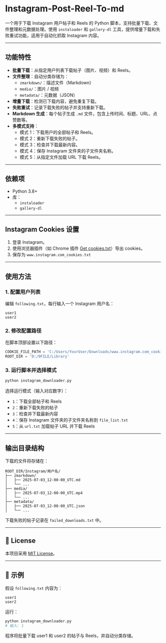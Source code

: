 # Instagram-Post-Reel-To-md

一个用于下载 Instagram 用户帖子和 Reels 的 Python 脚本，支持批量下载、文件整理和元数据处理。使用 `instaloader` 和 `gallery-dl` 工具，提供增量下载和失败重试功能，适用于自动化抓取 Instagram 内容。

---

## 功能特性

- **批量下载**：从指定用户列表下载帖子（图片、视频）和 Reels。
- **文件整理**：自动分类存储为：
  - `zmarkdown/`：描述文件（Markdown）
  - `media/`：图片 / 视频
  - `metadata/`：元数据（JSON）
- **增量下载**：检测已下载内容，避免重复下载。
- **失败重试**：记录下载失败的帖子并支持重新下载。
- **Markdown 生成**：每个帖子生成 `.md` 文件，包含上传时间、标题、URL、点赞数等。
- **多模式支持**：
  - 模式 1：下载用户的全部帖子和 Reels。
  - 模式 2：重新下载失败的帖子。
  - 模式 3：检查并下载最新内容。
  - 模式 4：保存 Instagram 文件夹的子文件夹名称。
  - 模式 5：从指定文件加载 URL 下载 Reels。

---

## 依赖项

- Python 3.8+
- 库：
  - `instaloader`
  - `gallery-dl`

---

## Instagram Cookies 设置

1. 登录 Instagram。
2. 使用浏览器插件（如 Chrome 插件 [Get cookies.txt](https://chromewebstore.google.com/detail/get-cookiestxt-locally/cclelndahbckbenkjhflpdbgdldlbecc)）导出 cookies。
3. 保存为 `www.instagram.com_cookies.txt`
---

## 使用方法

### 1. 配置用户列表

编辑 `following.txt`，每行输入一个 Instagram 用户名：

```
user1
user2
```

### 2. 修改配置路径

在脚本顶部设置以下路径：

```python
COOKIE_FILE_PATH = 'C:/Users/YourUser/Downloads/www.instagram.com_cookies.txt'
ROOT_DIR = 'D:/0FILE/Library'
```

### 3. 运行脚本并选择模式

```bash
python instagram_downloader.py
```

选择运行模式（输入对应数字）：

- `1`：下载全部帖子和 Reels
- `2`：重新下载失败的帖子
- `3`：检查并下载最新内容
- `4`：保存 Instagram 文件夹的子文件夹名称到 `file_list.txt`
- `5`：从 `url.txt` 加载帖子 URL 并下载 Reels

---

## 输出目录结构

下载的文件将存储在：

```
ROOT_DIR/Instagram/用户名/
├── zmarkdown/
│   ├── 2025-07-03_12-00-00_UTC.md
│   └── ...
├── media/
│   ├── 2025-07-03_12-00-00_UTC.mp4
│   └── ...
├── metadata/
│   ├── 2025-07-03_12-00-00_UTC.json
│   └── ...
```

下载失败的帖子记录在 `failed_downloads.txt` 中。

---

## 📄 License

本项目采用 [MIT License](LICENSE)。

---

## 💬 示例

假设 `following.txt` 内容为：

```
user1
user2
```

运行：

```bash
python instagram_downloader.py
# 输入: 1
```

程序将批量下载 user1 和 user2 的帖子与 Reels，并自动分类存储。
